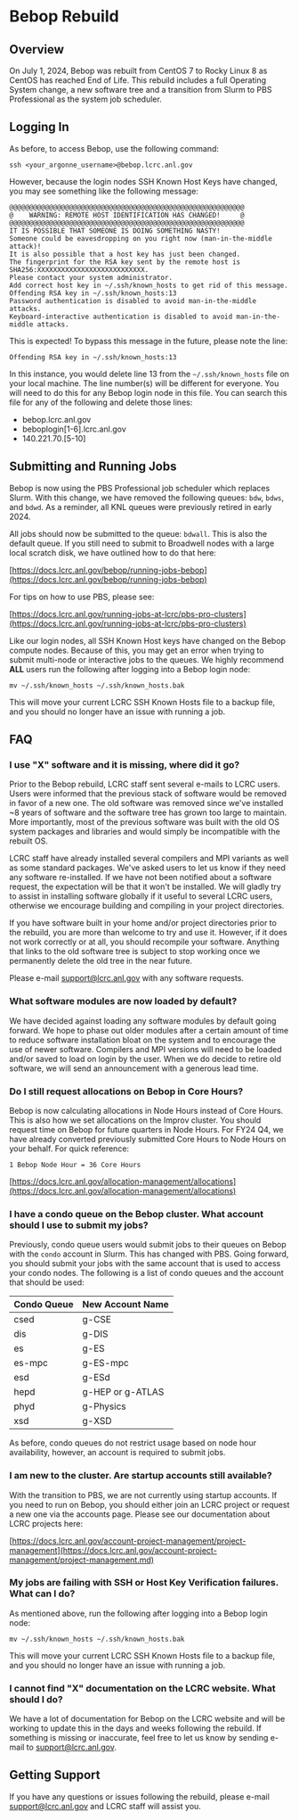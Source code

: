 # Bebop Rebuild 

## Overview

On July 1, 2024, Bebop was rebuilt from CentOS 7 to Rocky Linux 8 as CentOS has reached End of Life. This rebuild includes a full Operating System change, a new software tree and a transition from Slurm to PBS Professional as the system job scheduler.

## Logging In

As before, to access Bebop, use the following command:

`ssh <your_argonne_username>@bebop.lcrc.anl.gov`

However, because the login nodes SSH Known Host Keys have changed, you may see something like the following message:

```
@@@@@@@@@@@@@@@@@@@@@@@@@@@@@@@@@@@@@@@@@@@@@@@@@@@@@@@@@@@
@    WARNING: REMOTE HOST IDENTIFICATION HAS CHANGED!     @
@@@@@@@@@@@@@@@@@@@@@@@@@@@@@@@@@@@@@@@@@@@@@@@@@@@@@@@@@@@
IT IS POSSIBLE THAT SOMEONE IS DOING SOMETHING NASTY!
Someone could be eavesdropping on you right now (man-in-the-middle attack)!
It is also possible that a host key has just been changed.
The fingerprint for the RSA key sent by the remote host is
SHA256:XXXXXXXXXXXXXXXXXXXXXXXXXXX.
Please contact your system administrator.
Add correct host key in ~/.ssh/known_hosts to get rid of this message.
Offending RSA key in ~/.ssh/known_hosts:13
Password authentication is disabled to avoid man-in-the-middle attacks.
Keyboard-interactive authentication is disabled to avoid man-in-the-middle attacks.
```

This is expected! To bypass this message in the future, please note the line:

`Offending RSA key in ~/.ssh/known_hosts:13`

In this instance, you would delete line 13 from the `~/.ssh/known_hosts` file on your local machine. The line number(s) will be different for everyone. 
You will need to do this for any Bebop login node in this file. You can search this file for any of the following and delete those lines:

- bebop.lcrc.anl.gov
- beboplogin[1-6].lcrc.anl.gov
- 140.221.70.[5-10]

## Submitting and Running Jobs

Bebop is now using the PBS Professional job scheduler which replaces Slurm. With this change, we have removed the following queues:
`bdw`, `bdws`, and `bdwd`. As a reminder, all KNL queues were previously retired in early 2024.

All jobs should now be submitted to the queue: `bdwall`. This is also the default queue. If you still need to submit to Broadwell nodes with a large local scratch disk, we have outlined how to do that here: 

[https://docs.lcrc.anl.gov/bebop/running-jobs-bebop](https://docs.lcrc.anl.gov/bebop/running-jobs-bebop)

For tips on how to use PBS, please see:

[https://docs.lcrc.anl.gov/running-jobs-at-lcrc/pbs-pro-clusters](https://docs.lcrc.anl.gov/running-jobs-at-lcrc/pbs-pro-clusters)

Like our login nodes, all SSH Known Host keys have changed on the Bebop compute nodes. Because of this, you may get an error when trying to submit multi-node or interactive jobs to the queues. We highly recommend **ALL** users run the following after logging into a Bebop login node:

`mv ~/.ssh/known_hosts ~/.ssh/known_hosts.bak`

This will move your current LCRC SSH Known Hosts file to a backup file, and you should no longer have an issue with running a job.
 
## FAQ

### I use "X" software and it is missing, where did it go?

Prior to the Bebop rebuild, LCRC staff sent several e-mails to LCRC users. Users were informed that the previous stack of software would be removed in favor of a new one. The old software was removed since we've installed ~8 years of software and the software tree has grown too large to maintain. More importantly, most of the previous software was built with the old OS system packages and libraries and would simply be incompatible with the rebuilt OS.

LCRC staff have already installed several compilers and MPI variants as well as some standard packages. We've asked users to let us know if they need any software re-installed. If we have not been notified about a software request, the expectation will be that it won't be installed. We will gladly try to assist in installing software globally if it useful to several LCRC users, otherwise we encourage building and compiling in your project directories.

If you have software built in your home and/or project directories prior to the rebuild, you are more than welcome to try and use it. However, if it does not work correctly or at all, you should recompile your software. Anything that links to the old software tree is subject to stop working once we permanently delete the old tree in the near future.

Please e-mail [support@lcrc.anl.gov](mailto:support@lcrc.anl.gov) with any software requests.

### What software modules are now loaded by default?

We have decided against loading any software modules by default going forward. We hope to phase out older modules after a certain amount of time to reduce software installation bloat on
 the system and to encourage the use of newer software. Compilers and MPI versions will need to be loaded and/or saved to load on login by the user. When we do decide to retire old software, we will send an announcement with a generous lead time.

### Do I still request allocations on Bebop in Core Hours?

Bebop is now calculating allocations in Node Hours instead of Core Hours. This is also how we set allocations on the Improv cluster. You should request time on Bebop for future quarters in Node Hours. For FY24 Q4, we have already converted previously submitted Core Hours to Node Hours on your behalf. For quick reference:

`1 Bebop Node Hour = 36 Core Hours`

[https://docs.lcrc.anl.gov/allocation-management/allocations](https://docs.lcrc.anl.gov/allocation-management/allocations)

### I have a condo queue on the Bebop cluster. What account should I use to submit my jobs?

Previously, condo queue users would submit jobs to their queues on Bebop with the `condo` account in Slurm. This has changed with PBS. Going forward, you should submit your jobs with the same account that is used to access your condo nodes. The following is a list of condo queues and the account that should be used:

| Condo Queue | New Account Name |
|------------|------------|
| csed | g-CSE |
| dis | g-DIS |
| es | g-ES |
| es-mpc | g-ES-mpc |
| esd | g-ESd |
| hepd | g-HEP or g-ATLAS |
| phyd | g-Physics |
| xsd | g-XSD |

As before, condo queues do not restrict usage based on node hour availability, however, an account is required to submit jobs.
 
### I am new to the cluster. Are startup accounts still available?

With the transition to PBS, we are not currently using startup accounts. If you need to run on Bebop, you should either join an LCRC project or request a new one via the accounts page. Please see our documentation about LCRC projects here:

[https://docs.lcrc.anl.gov/account-project-management/project-management](https://docs.lcrc.anl.gov/account-project-management/project-management.md)

### My jobs are failing with SSH or Host Key Verification failures. What can I do?

As mentioned above, run the following after logging into a Bebop login node: 

`mv ~/.ssh/known_hosts ~/.ssh/known_hosts.bak`

This will move your current LCRC SSH Known Hosts file to a backup file, and you should no longer have an issue with running a job.

### I cannot find "X" documentation on the LCRC website. What should I do?

We have a lot of documentation for Bebop on the LCRC website and will be working to update this in the days and weeks following the rebuild. If something is missing or inaccurate, feel free to let us know by sending e-mail to [support@lcrc.anl.gov](mailto:support@lcrc.anl.gov).

## Getting Support

If you have any questions or issues following the rebuild, please e-mail [support@lcrc.anl.gov](mailto:support@lcrc.anl.gov) and LCRC staff will assist you.
